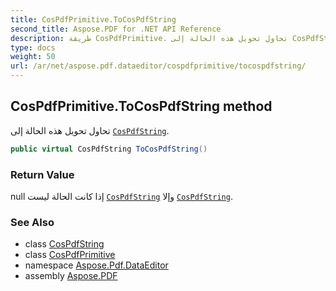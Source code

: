 ```yaml
---
title: CosPdfPrimitive.ToCosPdfString
second_title: Aspose.PDF for .NET API Reference
description: طريقة CosPdfPrimitive. تحاول تحويل هذه الحالة إلى CosPdfString
type: docs
weight: 50
url: /ar/net/aspose.pdf.dataeditor/cospdfprimitive/tocospdfstring/
---
```

## CosPdfPrimitive.ToCosPdfString method

تحاول تحويل هذه الحالة إلى [`CosPdfString`](../../cospdfstring/).

```csharp
public virtual CosPdfString ToCosPdfString()
```

### Return Value

null إذا كانت الحالة ليست [`CosPdfString`](../../cospdfstring/) وإلا [`CosPdfString`](../../cospdfstring/).

### See Also

* class [CosPdfString](../../cospdfstring/)
* class [CosPdfPrimitive](../)
* namespace [Aspose.Pdf.DataEditor](../../../aspose.pdf.dataeditor/)
* assembly [Aspose.PDF](../../../)